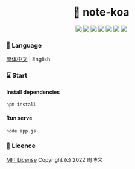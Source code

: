 <h1 align="center">📔 note-koa</h1>

<p align="center">
<a target="_blank" href="https://github.com/zhouboyi1998/note-koa"> 
<img src="https://img.shields.io/github/stars/zhouboyi1998/note-koa?logo=github">
</a>
<a target="_blank" href="https://opensource.org/licenses/MIT"> 
<img src="https://img.shields.io/badge/license-MIT-red"> 
</a>
<img src="https://img.shields.io/badge/Node.js-16.16.0-mediumseagreen">
<img src="https://img.shields.io/badge/Koa-2.15.3-black">
<img src="https://img.shields.io/badge/Koa Body Parser-4.3.0-black">
<img src="https://img.shields.io/badge/Koa Router-10.1.1-black">
<img src="https://img.shields.io/badge/Mongoose-6.4.0-brown">
</p>

### 📖 Language

[简体中文](./README.md) | English

### ⌛ Start

#### Install dependencies

```
npm install
```

#### Run serve

```
node app.js
```

### 📜 Licence

[MIT License](https://opensource.org/licenses/MIT) Copyright (c) 2022 周博义
